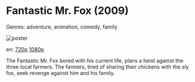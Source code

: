 # Fantastic Mr. Fox (2009)

Genres: adventure, animation, comedy, family

![poster](http://image.tmdb.org/t/p/w500/3HNnM4tzQWuFFI5NinXLM2ow1sA.jpg)

en:
  [720p](magnet:?xt=urn:btih:3EC2B2D7990F2E6A45C3901CC1EC39839752715B&tr=udp://glotorrents.pw:6969/announce&tr=udp://tracker.opentrackr.org:1337/announce&tr=udp://torrent.gresille.org:80/announce&tr=udp://tracker.openbittorrent.com:80&tr=udp://tracker.coppersurfer.tk:6969&tr=udp://tracker.leechers-paradise.org:6969&tr=udp://p4p.arenabg.ch:1337&tr=udp://tracker.internetwarriors.net:1337)
  [1080p](magnet:?xt=urn:btih:0AD684DC44CC5E73CBFCC15AC62C2D53ACABBF82&tr=udp://glotorrents.pw:6969/announce&tr=udp://tracker.opentrackr.org:1337/announce&tr=udp://torrent.gresille.org:80/announce&tr=udp://tracker.openbittorrent.com:80&tr=udp://tracker.coppersurfer.tk:6969&tr=udp://tracker.leechers-paradise.org:6969&tr=udp://p4p.arenabg.ch:1337&tr=udp://tracker.internetwarriors.net:1337)
  


The Fantastic Mr. Fox bored with his current life, plans a heist against the three local farmers. The farmers, tired of sharing their chickens with the sly fox, seek revenge against him and his family.